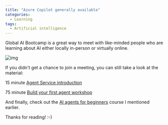 ```yaml
---
title: "Azure Copilot generally available"
categories:
  - Learning
tags:
  - Artificial intelligence
---
```


Global AI Bootcamp is a great way to meet with like-minded people who are learning about AI either locally in-person or virtually online. 

![img](../assets/images/2025-04-11-azure-copilot-ga.png)

If you didn't get a chance to join a meeting, you can still take a look at the material:

15 minute [Agent Service introduction](https://github.com/microsoft/aitour-ai-agents-theater-session)

75 minute [Build your first agent workshop](https://github.com/microsoft/build-your-first-agent-with-azure-ai-agent-service-workshop)

And finally, check out the [AI agents for beginners](../ai-agents-for-beginners) course I mentioned earlier.

Thanks for reading! :-)
